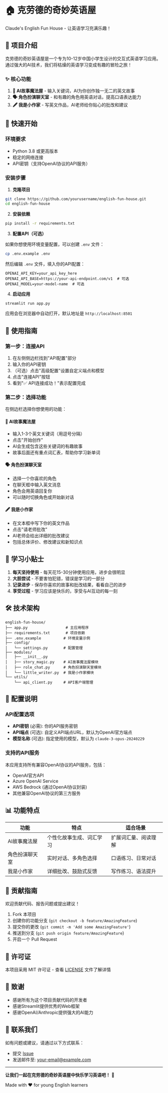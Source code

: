 # 🏠 克劳德的奇妙英语屋
Claude's English Fun House - 让英语学习充满乐趣！

## 📖 项目介绍

克劳德的奇妙英语屋是一个专为10-12岁中国小学生设计的交互式英语学习应用。通过强大的AI技术，我们将枯燥的英语学习变成有趣的冒险之旅！

### ✨ 核心功能

1. **📖 AI故事魔法屋** - 输入关键词，AI为你创作独一无二的英文故事
2. **🗣️ 角色扮演聊天室** - 和有趣的角色用英语对话，提高口语表达能力
3. **🖋️ 我是小作家** - 写英文作品，AI老师给你贴心的批改和建议

## 🚀 快速开始

### 环境要求

- Python 3.8 或更高版本
- 稳定的网络连接
- API密钥（支持OpenAI协议的API服务）

### 安装步骤

1. **克隆项目**
```bash
git clone https://github.com/yourusername/english-fun-house.git
cd english-fun-house
```

2. **安装依赖**
```bash
pip install -r requirements.txt
```

3. **配置API（可选）**

如果你想使用环境变量配置，可以创建 `.env` 文件：
```bash
cp .env.example .env
```

然后编辑 `.env` 文件，填入你的API配置：
```
OPENAI_API_KEY=your_api_key_here
OPENAI_API_BASE=https://your-api-endpoint.com/v1  # 可选
OPENAI_MODEL=your-model-name  # 可选
```

4. **启动应用**
```bash
streamlit run app.py
```

应用会在浏览器中自动打开，默认地址是 `http://localhost:8501`

## 📱 使用指南

### 第一步：连接API

1. 在左侧侧边栏找到"API配置"部分
2. 输入你的API密钥
3. （可选）点击"高级配置"设置自定义端点和模型
4. 点击"连接API"按钮
5. 看到"✅ API连接成功！"表示配置完成

### 第二步：选择功能

在侧边栏选择你想使用的功能：

#### 📖 AI故事魔法屋
- 输入1-3个英文关键词（用逗号分隔）
- 点击"开始创作"
- AI会生成包含这些关键词的有趣故事
- 故事后面还有重点词汇表，帮助你学习新单词

#### 🗣️ 角色扮演聊天室
- 选择一个你喜欢的角色
- 在聊天框中输入英文消息
- 角色会用英语回复你
- 可以随时切换角色或开始新对话

#### 🖋️ 我是小作家
- 在文本框中写下你的英文作品
- 点击"请老师批改"
- AI老师会给出详细的批改建议
- 包括总体评价、修改建议和新知识点

## 🎯 学习小贴士

1. **每天坚持使用** - 每天花15-30分钟使用应用，进步会很明显
2. **大胆尝试** - 不要害怕犯错，错误是学习的一部分
3. **记录进步** - 保存你喜欢的故事和批改结果，看看自己的进步
4. **享受过程** - 学习应该是快乐的，享受与AI互动的每一刻

## 🛠️ 技术架构

```
english-fun-house/
├── app.py                 # 主应用程序
├── requirements.txt       # 项目依赖
├── .env.example          # 环境变量示例
├── config/
│   └── settings.py       # 配置管理
├── modules/
│   ├── __init__.py
│   ├── story_magic.py    # AI故事魔法屋模块
│   ├── role_chat.py      # 角色扮演聊天室模块
│   └── little_writer.py  # 我是小作家模块
└── utils/
    └── api_client.py     # API客户端管理
```

## 🔧 配置说明

### API配置选项

- **API密钥** (必需): 你的API服务密钥
- **API端点** (可选): 自定义API端点URL，默认为OpenAI官方端点
- **模型名称** (可选): 指定使用的模型，默认为 `claude-3-opus-20240229`

### 支持的API服务

本应用支持所有兼容OpenAI协议的API服务，包括：
- OpenAI官方API
- Azure OpenAI Service
- AWS Bedrock (通过OpenAI协议封装)
- 其他兼容OpenAI协议的第三方服务

## 📊 功能特点

| 功能 | 特点 | 适合场景 |
|------|------|---------|
| AI故事魔法屋 | 个性化故事生成、词汇学习 | 扩展词汇量、阅读理解 |
| 角色扮演聊天室 | 实时对话、多角色选择 | 口语练习、日常对话 |
| 我是小作家 | 详细批改、鼓励式反馈 | 写作练习、语法提升 |

## 🤝 贡献指南

欢迎贡献代码、报告问题或提出建议！

1. Fork 本项目
2. 创建你的功能分支 (`git checkout -b feature/AmazingFeature`)
3. 提交你的更改 (`git commit -m 'Add some AmazingFeature'`)
4. 推送到分支 (`git push origin feature/AmazingFeature`)
5. 开启一个 Pull Request

## 📝 许可证

本项目采用 MIT 许可证 - 查看 [LICENSE](LICENSE) 文件了解详情

## 🙏 致谢

- 感谢所有为这个项目贡献代码的开发者
- 感谢Streamlit提供优秀的Web框架
- 感谢OpenAI/Anthropic提供强大的AI能力

## 📧 联系我们

如有问题或建议，请通过以下方式联系：

- 提交 [Issue](https://github.com/yourusername/english-fun-house/issues)
- 发送邮件至: your-email@example.com

---

**让我们一起在克劳德的奇妙英语屋中快乐学习英语吧！** 🎉

Made with ❤️ for young English learners
